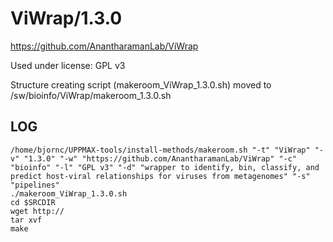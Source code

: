 ViWrap/1.3.0
========================

<https://github.com/AnantharamanLab/ViWrap>

Used under license:
GPL v3


Structure creating script (makeroom_ViWrap_1.3.0.sh) moved to /sw/bioinfo/ViWrap/makeroom_1.3.0.sh

LOG
---

    /home/bjornc/UPPMAX-tools/install-methods/makeroom.sh "-t" "ViWrap" "-v" "1.3.0" "-w" "https://github.com/AnantharamanLab/ViWrap" "-c" "bioinfo" "-l" "GPL v3" "-d" "wrapper to identify, bin, classify, and predict host-viral relationships for viruses from metagenomes" "-s" "pipelines"
    ./makeroom_ViWrap_1.3.0.sh
    cd $SRCDIR
    wget http://
    tar xvf 
    make

